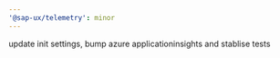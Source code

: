 ```yaml
---
'@sap-ux/telemetry': minor
---
```


update init settings, bump azure applicationinsights and stablise tests
